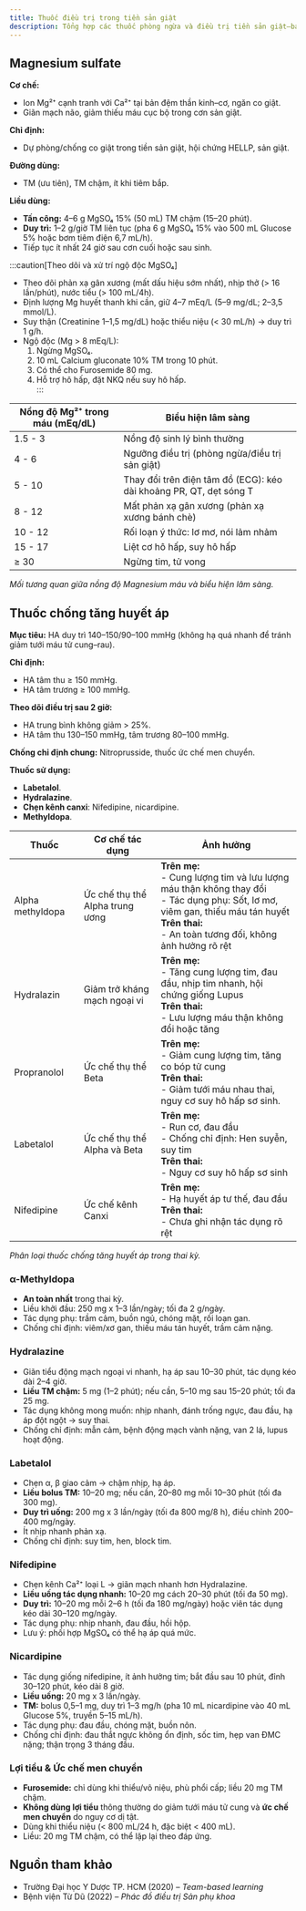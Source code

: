 ```yaml
---
title: Thuốc điều trị trong tiền sản giật
description: Tổng hợp các thuốc phòng ngừa và điều trị tiền sản giật—bao gồm Magnesium sulfate, thuốc hạ áp, HELLP và lợi tiểu.
---
```


## Magnesium sulfate

**Cơ chế:**

- Ion Mg²⁺ cạnh tranh với Ca²⁺ tại bản đệm thần kinh–cơ, ngăn co giật.
- Giãn mạch não, giảm thiếu máu cục bộ trong cơn sản giật.

**Chỉ định:**

- Dự phòng/chống co giật trong tiền sản giật, hội chứng HELLP, sản giật.

**Đường dùng:**

- TM (ưu tiên), TM chậm, ít khi tiêm bắp.

**Liều dùng:**

- **Tấn công:** 4–6 g MgSO₄ 15% (50 mL) TM chậm (15–20 phút).
- **Duy trì:** 1–2 g/giờ TM liên tục (pha 6 g MgSO₄ 15% vào 500 mL Glucose 5% hoặc bơm tiêm điện 6,7 mL/h).
- Tiếp tục ít nhất 24 giờ sau cơn cuối hoặc sau sinh.

:::caution[Theo dõi và xử trí ngộ độc MgSO₄]

- Theo dõi phản xạ gân xương (mất dấu hiệu sớm nhất), nhịp thở (> 16 lần/phút), nước tiểu (> 100 mL/4h).
- Định lượng Mg huyết thanh khi cần, giữ 4–7 mEq/L (5–9 mg/dL; 2–3,5 mmol/L).
- Suy thận (Creatinine 1–1,5 mg/dL) hoặc thiểu niệu (< 30 mL/h) → duy trì 1 g/h.
- Ngộ độc (Mg > 8 mEq/L):
  1. Ngừng MgSO₄.
  2. 10 mL Calcium gluconate 10% TM trong 10 phút.
  3. Có thể cho Furosemide 80 mg.
  4. Hỗ trợ hô hấp, đặt NKQ nếu suy hô hấp.  
     :::

| Nồng độ Mg²⁺ trong máu (mEq/dL) | Biểu hiện lâm sàng                                                 |
| ------------------------------- | ------------------------------------------------------------------ |
| 1.5 - 3                         | Nồng độ sinh lý bình thường                                        |
| 4 - 6                           | Ngưỡng điều trị (phòng ngừa/điều trị sản giật)                     |
| 5 - 10                          | Thay đổi trên điện tâm đồ (ECG): kéo dài khoảng PR, QT, dẹt sóng T |
| 8 - 12                          | Mất phản xạ gân xương (phản xạ xương bánh chè)                     |
| 10 - 12                         | Rối loạn ý thức: lơ mơ, nói lảm nhảm                               |
| 15 - 17                         | Liệt cơ hô hấp, suy hô hấp                                         |
| ≥ 30                            | Ngừng tim, tử vong                                                 |

_Mối tương quan giữa nồng độ Magnesium máu và biểu hiện lâm sàng._

## Thuốc chống tăng huyết áp

**Mục tiêu:** HA duy trì 140–150/90–100 mmHg (không hạ quá nhanh để tránh giảm tưới máu tử cung–rau).

**Chỉ định:**

- HA tâm thu ≥ 150 mmHg.
- HA tâm trương ≥ 100 mmHg.

**Theo dõi điều trị sau 2 giờ:**

- HA trung bình không giảm > 25%.
- HA tâm thu 130–150 mmHg, tâm trương 80–100 mmHg.

**Chống chỉ định chung:** Nitroprusside, thuốc ức chế men chuyển.

**Thuốc sử dụng:**

- **Labetalol**.
- **Hydralazine**.
- **Chẹn kênh canxi**: Nifedipine, nicardipine.
- **Methyldopa**.

| Thuốc            | Cơ chế tác dụng                 | Ảnh hưởng                                                                                                                                                                                           |
| ---------------- | ------------------------------- | --------------------------------------------------------------------------------------------------------------------------------------------------------------------------------------------------- |
| Alpha methyldopa | Ức chế thụ thể Alpha trung ương | **Trên mẹ:**<br>- Cung lượng tim và lưu lượng máu thận không thay đổi<br>- Tác dụng phụ: Sốt, lơ mơ, viêm gan, thiếu máu tán huyết<br>**Trên thai:**<br>- An toàn tương đối, không ảnh hưởng rõ rệt |
| Hydralazin       | Giảm trở kháng mạch ngoại vi    | **Trên mẹ:**<br>- Tăng cung lượng tim, đau đầu, nhịp tim nhanh, hội chứng giống Lupus<br>**Trên thai:**<br>- Lưu lượng máu thận không đổi hoặc tăng                                                 |
| Propranolol      | Ức chế thụ thể Beta             | **Trên mẹ:**<br>- Giảm cung lượng tim, tăng co bóp tử cung<br>**Trên thai:**<br>- Giảm tưới máu nhau thai, nguy cơ suy hô hấp sơ sinh.                                                              |
| Labetalol        | Ức chế thụ thể Alpha và Beta    | **Trên mẹ:**<br>- Run cơ, đau đầu<br>- Chống chỉ định: Hen suyễn, suy tim<br>**Trên thai:**<br>- Nguy cơ suy hô hấp sơ sinh                                                                         |
| Nifedipine       | Ức chế kênh Canxi               | **Trên mẹ:**<br>- Hạ huyết áp tư thế, đau đầu<br>**Trên thai:**<br>- Chưa ghi nhận tác dụng rõ rệt                                                                                                  |

_Phân loại thuốc chống tăng huyết áp trong thai kỳ._

### α-Methyldopa

- **An toàn nhất** trong thai kỳ.
- Liều khởi đầu: 250 mg x 1–3 lần/ngày; tối đa 2 g/ngày.
- Tác dụng phụ: trầm cảm, buồn ngủ, chóng mặt, rối loạn gan.
- Chống chỉ định: viêm/xơ gan, thiếu máu tán huyết, trầm cảm nặng.

### Hydralazine

- Giãn tiểu động mạch ngoại vi nhanh, hạ áp sau 10–30 phút, tác dụng kéo dài 2–4 giờ.
- **Liều TM chậm:** 5 mg (1–2 phút); nếu cần, 5–10 mg sau 15–20 phút; tối đa 25 mg.
- Tác dụng không mong muốn: nhịp nhanh, đánh trống ngực, đau đầu, hạ áp đột ngột → suy thai.
- Chống chỉ định: mẫn cảm, bệnh động mạch vành nặng, van 2 lá, lupus hoạt động.

### Labetalol

- Chẹn α, β giao cảm → chậm nhịp, hạ áp.
- **Liều bolus TM:** 10–20 mg; nếu cần, 20–80 mg mỗi 10–30 phút (tối đa 300 mg).
- **Duy trì uống:** 200 mg x 3 lần/ngày (tối đa 800 mg/8 h), điều chỉnh 200–400 mg/ngày.
- Ít nhịp nhanh phản xạ.
- Chống chỉ định: suy tim, hen, block tim.

### Nifedipine

- Chẹn kênh Ca²⁺ loại L → giãn mạch nhanh hơn Hydralazine.
- **Liều uống tác dụng nhanh:** 10–20 mg cách 20–30 phút (tối đa 50 mg).
- **Duy trì:** 10–20 mg mỗi 2–6 h (tối đa 180 mg/ngày) hoặc viên tác dụng kéo dài 30–120 mg/ngày.
- Tác dụng phụ: nhịp nhanh, đau đầu, hồi hộp.
- Lưu ý: phối hợp MgSO₄ có thể hạ áp quá mức.

### Nicardipine

- Tác dụng giống nifedipine, ít ảnh hưởng tim; bắt đầu sau 10 phút, đỉnh 30–120 phút, kéo dài 8 giờ.
- **Liều uống:** 20 mg x 3 lần/ngày.
- **TM:** bolus 0,5–1 mg, duy trì 1–3 mg/h (pha 10 mL nicardipine vào 40 mL Glucose 5%, truyền 5–15 mL/h).
- Tác dụng phụ: đau đầu, chóng mặt, buồn nôn.
- Chống chỉ định: đau thắt ngực không ổn định, sốc tim, hẹp van ĐMC nặng; thận trọng 3 tháng đầu.

### Lợi tiểu & Ức chế men chuyển

- **Furosemide:** chỉ dùng khi thiểu/vô niệu, phù phổi cấp; liều 20 mg TM chậm.
- **Không dùng lợi tiểu** thông thường do giảm tưới máu tử cung và **ức chế men chuyển** do nguy cơ dị tật.
- Dùng khi thiểu niệu (< 800 mL/24 h, đặc biệt < 400 mL).
- Liều: 20 mg TM chậm, có thể lặp lại theo đáp ứng.

## Nguồn tham khảo

- Trường Đại học Y Dược TP. HCM (2020) – _Team-based learning_
- Bệnh viện Từ Dũ (2022) – _Phác đồ điều trị Sản phụ khoa_
